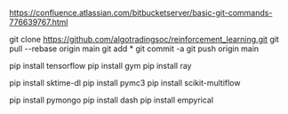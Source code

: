 
https://confluence.atlassian.com/bitbucketserver/basic-git-commands-776639767.html

git clone https://github.com/algotradingsoc/reinforcement_learning.git
git pull --rebase origin main
git add *
git commit -a
git push origin main

pip install tensorflow
pip install gym
pip install ray

pip install sktime-dl
pip install pymc3
pip install scikit-multiflow

pip install pymongo
pip install dash
pip install empyrical